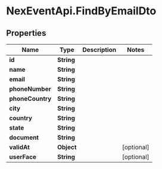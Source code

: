 # NexEventApi.FindByEmailDto

## Properties

Name | Type | Description | Notes
------------ | ------------- | ------------- | -------------
**id** | **String** |  | 
**name** | **String** |  | 
**email** | **String** |  | 
**phoneNumber** | **String** |  | 
**phoneCountry** | **String** |  | 
**city** | **String** |  | 
**country** | **String** |  | 
**state** | **String** |  | 
**document** | **String** |  | 
**validAt** | **Object** |  | [optional] 
**userFace** | **String** |  | [optional] 


